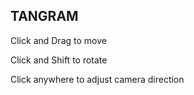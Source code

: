 ## TANGRAM

Click and Drag to move

Click and Shift to rotate

Click anywhere to adjust camera direction